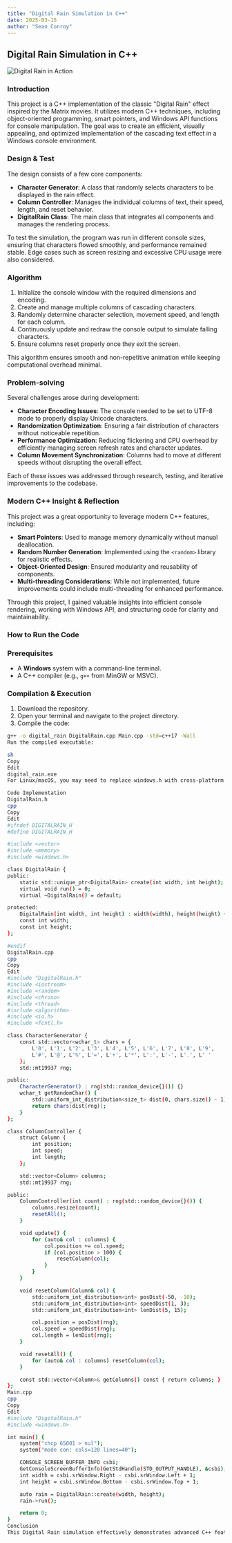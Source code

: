 ```yaml
---
title: "Digital Rain Simulation in C++"
date: 2025-03-15
author: "Sean Conroy"
---
```


## Digital Rain Simulation in C++
![Digital Rain in Action](assets/digital_rain.gif)


### Introduction

This project is a C++ implementation of the classic "Digital Rain" effect inspired by the Matrix movies. It utilizes modern C++ techniques, including object-oriented programming, smart pointers, and Windows API functions for console manipulation. The goal was to create an efficient, visually appealing, and optimized implementation of the cascading text effect in a Windows console environment.

### Design & Test

The design consists of a few core components:
- **Character Generator**: A class that randomly selects characters to be displayed in the rain effect.
- **Column Controller**: Manages the individual columns of text, their speed, length, and reset behavior.
- **DigitalRain Class**: The main class that integrates all components and manages the rendering process.

To test the simulation, the program was run in different console sizes, ensuring that characters flowed smoothly, and performance remained stable. Edge cases such as screen resizing and excessive CPU usage were also considered.

### Algorithm

1. Initialize the console window with the required dimensions and encoding.
2. Create and manage multiple columns of cascading characters.
3. Randomly determine character selection, movement speed, and length for each column.
4. Continuously update and redraw the console output to simulate falling characters.
5. Ensure columns reset properly once they exit the screen.

This algorithm ensures smooth and non-repetitive animation while keeping computational overhead minimal.

### Problem-solving

Several challenges arose during development:
- **Character Encoding Issues**: The console needed to be set to UTF-8 mode to properly display Unicode characters.
- **Randomization Optimization**: Ensuring a fair distribution of characters without noticeable repetition.
- **Performance Optimization**: Reducing flickering and CPU overhead by efficiently managing screen refresh rates and character updates.
- **Column Movement Synchronization**: Columns had to move at different speeds without disrupting the overall effect.

Each of these issues was addressed through research, testing, and iterative improvements to the codebase.

### Modern C++ Insight & Reflection

This project was a great opportunity to leverage modern C++ features, including:
- **Smart Pointers**: Used to manage memory dynamically without manual deallocation.
- **Random Number Generation**: Implemented using the `<random>` library for realistic effects.
- **Object-Oriented Design**: Ensured modularity and reusability of components.
- **Multi-threading Considerations**: While not implemented, future improvements could include multi-threading for enhanced performance.

Through this project, I gained valuable insights into efficient console rendering, working with Windows API, and structuring code for clarity and maintainability.

### How to Run the Code

### Prerequisites
- A **Windows** system with a command-line terminal.
- A C++ compiler (e.g., `g++` from MinGW or MSVC).

### Compilation & Execution
1. Download the repository.
2. Open your terminal and navigate to the project directory.
3. Compile the code:
```sh
g++ -o digital_rain DigitalRain.cpp Main.cpp -std=c++17 -Wall
Run the compiled executable:

sh
Copy
Edit
digital_rain.exe
For Linux/macOS, you may need to replace windows.h with cross-platform alternatives.

Code Implementation
DigitalRain.h
cpp
Copy
Edit
#ifndef DIGITALRAIN_H
#define DIGITALRAIN_H

#include <vector>
#include <memory>
#include <windows.h>

class DigitalRain {
public:
    static std::unique_ptr<DigitalRain> create(int width, int height);
    virtual void run() = 0;
    virtual ~DigitalRain() = default;

protected:
    DigitalRain(int width, int height) : width(width), height(height) {}
    const int width;
    const int height;
};

#endif
DigitalRain.cpp
cpp
Copy
Edit
#include "DigitalRain.h"
#include <iostream>
#include <random>
#include <chrono>
#include <thread>
#include <algorithm>
#include <io.h>
#include <fcntl.h>

class CharacterGenerator {
    const std::vector<wchar_t> chars = {
        L'0', L'1', L'2', L'3', L'4', L'5', L'6', L'7', L'8', L'9',
        L'#', L'@', L'%', L'=', L'+', L'*', L':', L'-', L'.', L' '
    };
    std::mt19937 rng;

public:
    CharacterGenerator() : rng(std::random_device{}()) {}
    wchar_t getRandomChar() {
        std::uniform_int_distribution<size_t> dist(0, chars.size() - 1);
        return chars[dist(rng)];
    }
};

class ColumnController {
    struct Column {
        int position;
        int speed;
        int length;
    };

    std::vector<Column> columns;
    std::mt19937 rng;

public:
    ColumnController(int count) : rng(std::random_device{}()) {
        columns.resize(count);
        resetAll();
    }

    void update() {
        for (auto& col : columns) {
            col.position += col.speed;
            if (col.position > 100) {
                resetColumn(col);
            }
        }
    }

    void resetColumn(Column& col) {
        std::uniform_int_distribution<int> posDist(-50, -10);
        std::uniform_int_distribution<int> speedDist(1, 3);
        std::uniform_int_distribution<int> lenDist(5, 15);

        col.position = posDist(rng);
        col.speed = speedDist(rng);
        col.length = lenDist(rng);
    }

    void resetAll() {
        for (auto& col : columns) resetColumn(col);
    }

    const std::vector<Column>& getColumns() const { return columns; }
};
Main.cpp
cpp
Copy
Edit
#include "DigitalRain.h"
#include <windows.h>

int main() {
    system("chcp 65001 > nul");
    system("mode con: cols=120 lines=40");

    CONSOLE_SCREEN_BUFFER_INFO csbi;
    GetConsoleScreenBufferInfo(GetStdHandle(STD_OUTPUT_HANDLE), &csbi);
    int width = csbi.srWindow.Right - csbi.srWindow.Left + 1;
    int height = csbi.srWindow.Bottom - csbi.srWindow.Top + 1;

    auto rain = DigitalRain::create(width, height);
    rain->run();

    return 0;
}
Conclusion
This Digital Rain simulation effectively demonstrates advanced C++ features, random generation, and efficient console rendering. It provides a visually engaging representation of cascading characters, bringing the iconic Matrix aesthetic to life in the console. Future enhancements could include multi-threading, color variations, and even graphical implementations using a GUI framework.

